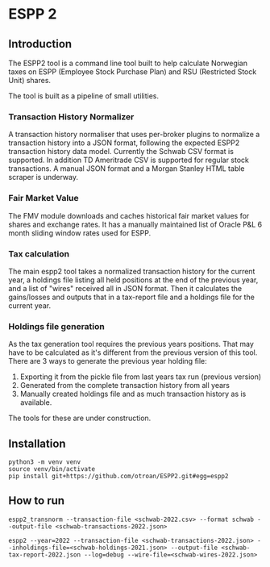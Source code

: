 # ESPP 2

## Introduction
The ESPP2 tool is a command line tool built to help calculate Norwegian taxes on ESPP (Employee Stock Purchase Plan) and RSU (Restricted Stock Unit) shares.

The tool is built as a pipeline of small utilities.


### Transaction History Normalizer
A transaction history normaliser that uses per-broker plugins to normalize a transaction history into a JSON format, following the expected ESPP2 transaction history data model.
Currently the Schwab CSV format is supported. In addition TD Ameritrade CSV is supported for regular stock transactions. A manual JSON format and a Morgan Stanley HTML table scraper is underway.

### Fair Market Value
The FMV module downloads and caches historical fair market values for shares and exchange rates.
It has a manually maintained list of Oracle P&L 6 month sliding window rates used for ESPP.

### Tax calculation
The main espp2 tool takes a normalized transaction history for the current year, a holdings file listing all held positions at the end of the previous year, and a list of "wires" received all in JSON format. Then it calculates the gains/losses and outputs that in a tax-report file and a holdings file for the current year.

### Holdings file generation
As the tax generation tool requires the previous years positions. That may have to be calculated as it's different from the previous version of this tool. There are 3 ways to generate the previous year holding file:

1. Exporting it from the pickle file from last years tax run (previous version)
2. Generated from the complete transaction history from all years
3. Manually created holdings file and as much transaction history as is available.

The tools for these are under construction.

## Installation

```
python3 -m venv venv
source venv/bin/activate
pip install git+https://github.com/otroan/ESPP2.git#egg=espp2
```

## How to run

```
espp2_transnorm --transaction-file <schwab-2022.csv> --format schwab --output-file <schwab-transactions-2022.json>

espp2 --year=2022 --transaction-file <schwab-transactions-2022.json> --inholdings-file=<schwab-holdings-2021.json> --output-file <schwab-tax-report-2022.json --log=debug --wire-file=<schwab-wires-2022.json>

```